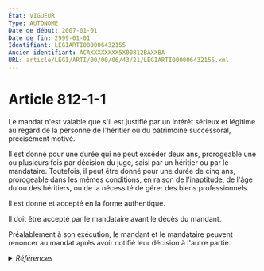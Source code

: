 ```yaml
---
État: VIGUEUR
Type: AUTONOME
Date de début: 2007-01-01
Date de fin: 2999-01-01
Identifiant: LEGIARTI000006432155
Ancien identifiant: ACAXXXXXXXX5X00812BAXXBA
URL: article/LEGI/ARTI/00/00/06/43/21/LEGIARTI000006432155.xml
---
```


<h1>Article 812-1-1</h1>

Le mandat n'est valable que s'il est justifié par un intérêt sérieux et légitime
au regard de la personne de l'héritier ou du patrimoine successoral, précisément
motivé.<br />

Il est donné pour une durée qui ne peut excéder deux ans, prorogeable une ou
plusieurs fois par décision du juge, saisi par un héritier ou par le mandataire.
Toutefois, il peut être donné pour une durée de cinq ans, prorogeable dans les
mêmes conditions, en raison de l'inaptitude, de l'âge du ou des héritiers, ou de
la nécessité de gérer des biens professionnels.<br />

Il est donné et accepté en la forme authentique.<br />

Il doit être accepté par le mandataire avant le décès du mandant.<br />

Préalablement à son exécution, le mandant et le mandataire peuvent renoncer au
mandat après avoir notifié leur décision à l'autre partie.


<details>
  <summary><em>Références</em></summary>

  <h2>Articles faisant référence à l'article</h2>
  
  <ul>
    <li>
      <a href="https://legal.tricoteuses.fr//redirection/LEGIARTI000006412548?vers=git&vers=legifrance">Code de procédure civile - article 1379 AUTONOME MODIFIE, en vigueur du 2007-01-01 au 2020-01-01</a> CITATION source
    </li>
    <li>
      <a href="https://legal.tricoteuses.fr//redirection/LEGIARTI000039381275?vers=git&vers=legifrance">Code de procédure civile - article 1379 AUTONOME MODIFIE_MORT_NE, en vigueur du 2020-01-01 au 2019-12-23</a> CITATION source
    </li>
    <li>
      <a href="https://legal.tricoteuses.fr//redirection/LEGIARTI000006284835?vers=git&vers=legifrance">LOI n° 2006-728 du 23 juin 2006 portant réforme des successions et des libéralités - article 1 ENTIEREMENT_MODIF</a> CREATION cible
    </li>
    <li>
      <a href="https://legal.tricoteuses.fr//redirection/LEGIARTI000039725953?vers=git&vers=legifrance">Code de procédure civile - article 1379 AUTONOME VIGUEUR, en vigueur depuis le 2020-01-01</a> CITATION source
    </li>
  </ul>
  
  <h2>Références faites par l'article</h2>
  
  <ul>
    <li>
      CODIFICATION source Loi 1803-04-19
    </li>
    <li>
      2006-06-23 CREATION source <a href="https://legal.tricoteuses.fr//redirection/LEGIARTI000006284835?vers=git&vers=legifrance">LOI n° 2006-728 du 23 juin 2006 portant réforme des successions et des libéralités - article 1 ENTIEREMENT_MODIF</a>
    </li>
    <li>
      2999-01-01 CITATION cible <a href="https://legal.tricoteuses.fr//redirection/LEGIARTI000039725953?vers=git&vers=legifrance">Code de procédure civile - article 1379 AUTONOME VIGUEUR, en vigueur depuis le 2020-01-01</a>
    </li>
  </ul>
</details>
